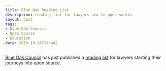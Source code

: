 ```yaml
---
title: Blue Oak Reading List
description: reading list for lawyers new to open source
layout: post
tags:
- Blue Oak Council
- Open Source
- Education
date: 2019-10-16T17:44Z
---
```


[Blue Oak Council](https://blueoakcouncil.org) has just published a [reading list](https://blueoakcouncil.org/lawyer-reading-list) for lawyers starting their journeys into open source.
